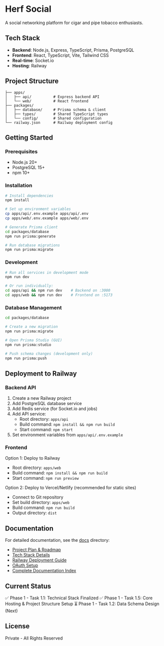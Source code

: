 # Herf Social

A social networking platform for cigar and pipe tobacco enthusiasts.

## Tech Stack

- **Backend**: Node.js, Express, TypeScript, Prisma, PostgreSQL
- **Frontend**: React, TypeScript, Vite, Tailwind CSS
- **Real-time**: Socket.io
- **Hosting**: Railway

## Project Structure

```
├── apps/
│   ├── api/          # Express backend API
│   └── web/          # React frontend
├── packages/
│   ├── database/     # Prisma schema & client
│   ├── types/        # Shared TypeScript types
│   └── config/       # Shared configuration
└── railway.json      # Railway deployment config
```

## Getting Started

### Prerequisites

- Node.js 20+
- PostgreSQL 15+
- npm 10+

### Installation

```bash
# Install dependencies
npm install

# Set up environment variables
cp apps/api/.env.example apps/api/.env
cp apps/web/.env.example apps/web/.env

# Generate Prisma client
cd packages/database
npm run prisma:generate

# Run database migrations
npm run prisma:migrate
```

### Development

```bash
# Run all services in development mode
npm run dev

# Or run individually:
cd apps/api && npm run dev    # Backend on :3000
cd apps/web && npm run dev    # Frontend on :5173
```

### Database Management

```bash
cd packages/database

# Create a new migration
npm run prisma:migrate

# Open Prisma Studio (GUI)
npm run prisma:studio

# Push schema changes (development only)
npm run prisma:push
```

## Deployment to Railway

### Backend API

1. Create a new Railway project
2. Add PostgreSQL database service
3. Add Redis service (for Socket.io and jobs)
4. Add API service:
   - Root directory: `apps/api`
   - Build command: `npm install && npm run build`
   - Start command: `npm start`
5. Set environment variables from `apps/api/.env.example`

### Frontend

Option 1: Deploy to Railway
- Root directory: `apps/web`
- Build command: `npm install && npm run build`
- Start command: `npm run preview`

Option 2: Deploy to Vercel/Netlify (recommended for static sites)
- Connect to Git repository
- Set build directory: `apps/web`
- Build command: `npm run build`
- Output directory: `dist`

## Documentation

For detailed documentation, see the [docs](./docs) directory:

- [Project Plan & Roadmap](./docs/PROJECT_PLAN.md)
- [Tech Stack Details](./docs/TECH_STACK.md)
- [Railway Deployment Guide](./docs/RAILWAY_DEPLOYMENT.md)
- [OAuth Setup](./docs/OAUTH_SETUP.md)
- [Complete Documentation Index](./docs/README.md)

## Current Status

✅ Phase 1 - Task 1.1: Technical Stack Finalized
✅ Phase 1 - Task 1.5: Core Hosting & Project Structure Setup
⏳ Phase 1 - Task 1.2: Data Schema Design (Next)

## License

Private - All Rights Reserved
